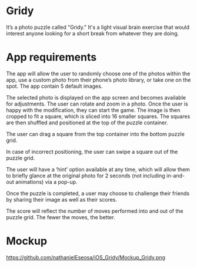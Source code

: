 # Gridy

It’s a photo puzzle called "Gridy." It's a light visual brain exercise that would interest anyone looking for a short break from whatever they are doing.


# App requirements

The app will allow the user to randomly choose one of the photos within the app, use a custom photo from their phone’s photo library, or take one on the spot. The app contain 5 default images.

The selected photo is displayed on the app screen and becomes available for adjustments. The user can rotate and zoom in a photo. Once the user is happy with the modification, they can start the game. The image is then cropped to fit a square, which is sliced into 16 smaller squares. The squares are then shuffled and positioned at the top of the puzzle container.

The user can drag a square from the top container into the bottom puzzle grid.

In case of incorrect positioning, the user can swipe a square out of the puzzle grid.

The user will have a ‘hint’ option available at any time, which will allow them to briefly glance at the original photo for 2 seconds (not including in-and-out animations) via a pop-up.

Once the puzzle is completed, a user may choose to challenge their friends by sharing their image as well as their scores.

The score will reflect the number of moves performed into and out of the puzzle grid. The fewer the moves, the better.

# Mockup

https://github.com/nathanielEseosa/iOS_Gridy/Mockup_Gridy.png
